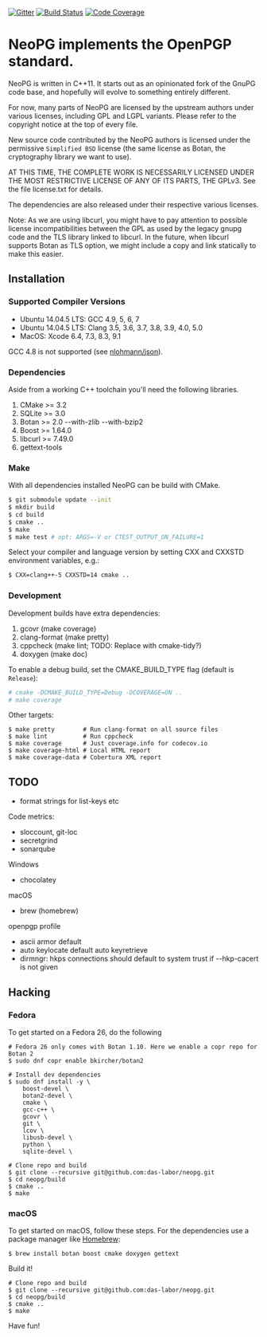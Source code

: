 [![Gitter](https://badges.gitter.im/das-labor/neopg.svg)](https://gitter.im/das-labor/neopg)
[![Build Status](https://travis-ci.org/das-labor/neopg.svg?branch=master)](https://travis-ci.org/das-labor/neopg)
[![Code Coverage](https://codecov.io/gh/das-labor/neopg/branch/master/graph/badge.svg)](https://codecov.io/gh/das-labor/neopg)

# NeoPG implements the OpenPGP standard.

NeoPG is written in C++11.  It starts out as an opinionated fork of
the GnuPG code base, and hopefully will evolve to something entirely
different.

For now, many parts of NeoPG are licensed by the upstream authors
under various licenses, including GPL and LGPL variants.  Please refer
to the copyright notice at the top of every file.

New source code contributed by the NeoPG authors is licensed under the
permissive `Simplified BSD` license (the same license as Botan, the
cryptography library we want to use).

AT THIS TIME, THE COMPLETE WORK IS NECESSARILY LICENSED UNDER THE MOST
RESTRICTIVE LICENSE OF ANY OF ITS PARTS, THE GPLv3.  See the file
license.txt for details.

The dependencies are also released under their respective various
licenses.

Note: As we are using libcurl, you might have to pay attention to
possible license incompatibilities between the GPL as used by the
legacy gnupg code and the TLS library linked to libcurl.  In the
future, when libcurl supports Botan as TLS option, we might include a
copy and link statically to make this easier.


## Installation

### Supported Compiler Versions

* Ubuntu 14.04.5 LTS: GCC 4.9, 5, 6, 7
* Ubuntu 14.04.5 LTS: Clang 3.5, 3.6, 3.7, 3.8, 3.9, 4.0, 5.0
* MacOS: Xcode 6.4, 7.3, 8.3, 9.1

GCC 4.8 is not supported (see [nlohmann/json](https://github.com/nlohmann/json)).

### Dependencies

Aside from a working C++ toolchain you'll need the following libraries.

1. CMake >= 3.2
2. SQLite >= 3.0
3. Botan >= 2.0 --with-zlib --with-bzip2
4. Boost >= 1.64.0
5. libcurl >= 7.49.0
6. gettext-tools

### Make

With all dependencies installed NeoPG can be build with CMake.

```bash
$ git submodule update --init
$ mkdir build
$ cd build
$ cmake ..
$ make
$ make test # opt: ARGS=-V or CTEST_OUTPUT_ON_FAILURE=1
```

Select your compiler and language version by setting CXX and CXXSTD
environment variables, e.g.:

```bash
$ CXX=clang++-5 CXXSTD=14 cmake ..
```

### Development

Development builds have extra dependencies:

1. gcovr (make coverage)
2. clang-format (make pretty)
3. cppcheck (make lint; TODO: Replace with cmake-tidy?)
4. doxygen (make doc)

To enable a debug build, set the CMAKE_BUILD_TYPE flag (default is `Release`):

```bash
# cmake -DCMAKE_BUILD_TYPE=Debug -DCOVERAGE=ON ..
# make coverage
```

Other targets:

```
$ make pretty        # Run clang-format on all source files
$ make lint          # Run cppcheck
$ make coverage      # Just coverage.info for codecov.io
$ make coverage-html # Local HTML report
$ make coverage-data # Cobertura XML report
```

## TODO

* format strings for list-keys etc

Code metrics:
- sloccount, git-loc
- secretgrind
- sonarqube

Windows
- chocolatey

macOS
- brew (homebrew)

openpgp profile
- ascii armor default
- auto keylocate default auto keyretrieve
- dirmngr: hkps connections should default to system trust if --hkp-cacert is not given

## Hacking

### Fedora
To get started on a Fedora 26, do the following

```
# Fedora 26 only comes with Botan 1.10. Here we enable a copr repo for Botan 2
$ sudo dnf copr enable bkircher/botan2

# Install dev dependencies
$ sudo dnf install -y \
    boost-devel \
    botan2-devel \
    cmake \
    gcc-c++ \
    gcovr \
    git \
    lcov \
    libusb-devel \
    python \
    sqlite-devel \

# Clone repo and build
$ git clone --recursive git@github.com:das-labor/neopg.git
$ cd neopg/build
$ cmake ..
$ make
```

### macOS

To get started on macOS, follow these steps.
For the dependencies use a package manager like [Homebrew](https://brew.sh):

```
$ brew install botan boost cmake doxygen gettext
```

Build it!

```
# Clone repo and build
$ git clone --recursive git@github.com:das-labor/neopg.git
$ cd neopg/build
$ cmake ..
$ make
```

Have fun!
